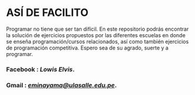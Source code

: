 # **ASÍ DE FACILITO**
Programar no tiene que ser tan difícil. En este repositorio podrás encontrar la solución de ejercicios propuestos por las diferentes escuelas en donde se enseña programación/cursos relacionados, así como también ejercicios de programación competitiva. Espero sea de su agrado, suerte y a  programar.

### **Facebook** : *Lowis Elvis*.
### **Gmail**    : *eminayama@ulasalle.edu.pe*.

